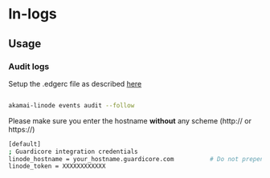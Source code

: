 # ln-logs

## Usage

### Audit logs
Setup the .edgerc file as described [here](#authentication)
```bash

akamai-linode events audit --follow
```

Please make sure you enter the hostname **without** any scheme (http:// or https://)
```bash
[default]
; Guardicore integration credentials
linode_hostname = your_hostname.guardicore.com          # Do not prepend https://
linode_token = XXXXXXXXXXXX
```